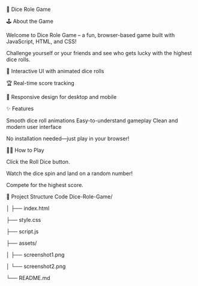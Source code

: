 🎲 Dice Role Game

🕹️ About the Game

Welcome to Dice Role Game – a fun, browser-based game built with JavaScript, HTML, and CSS!

Challenge yourself or your friends and see who gets lucky with the highest dice rolls.

🎲 Interactive UI with animated dice rolls


🏆 Real-time score tracking

🌈 Responsive design for desktop and mobile

✨ Features

Smooth dice roll animations
Easy-to-understand gameplay
Clean and modern user interface


No installation needed—just play in your browser!


🧑‍💻 How to Play

Click the Roll Dice button.

Watch the dice spin and land on a random number!

Compete for the highest score.

📂 Project Structure
Code
Dice-Role-Game/

│
├── index.html

├── style.css

├── script.js

├── assets/

│   ├── screenshot1.png

│   └── screenshot2.png

└── README.md




